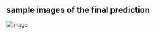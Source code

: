 ## sample images of the final prediction

![image](https://user-images.githubusercontent.com/93869537/146628337-eddd54c9-f24d-4f0d-addd-ff09bf7b37c2.png)
